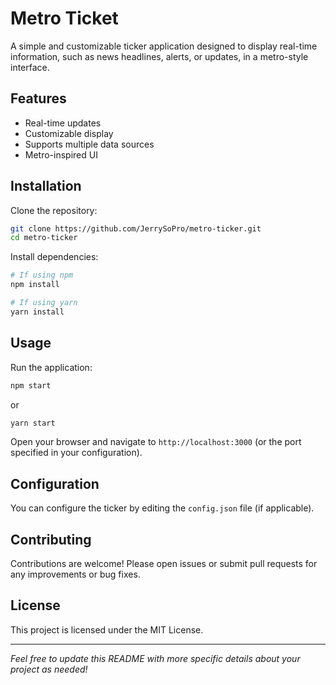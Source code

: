 # Metro Ticket

A simple and customizable ticker application designed to display real-time information, such as news headlines, alerts, or updates, in a metro-style interface.

## Features

- Real-time updates
- Customizable display
- Supports multiple data sources
- Metro-inspired UI

## Installation

Clone the repository:

```bash
git clone https://github.com/JerrySoPro/metro-ticker.git
cd metro-ticker
```

Install dependencies:

```bash
# If using npm
npm install

# If using yarn
yarn install
```

## Usage

Run the application:

```bash
npm start
```

or

```bash
yarn start
```

Open your browser and navigate to `http://localhost:3000` (or the port specified in your configuration).

## Configuration

You can configure the ticker by editing the `config.json` file (if applicable).

## Contributing

Contributions are welcome! Please open issues or submit pull requests for any improvements or bug fixes.

## License

This project is licensed under the MIT License.

---

*Feel free to update this README with more specific details about your project as needed!*
